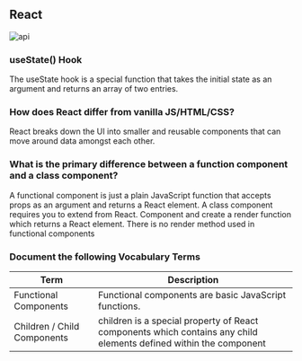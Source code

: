 ## React
![api](https://i.ibb.co/XXVH7vy/REACT-JS-KOCHI.png)

### useState() Hook
The useState hook is a special function that takes the initial state as an argument and returns an array of two entries.

### How does React differ from vanilla JS/HTML/CSS?
React breaks down the UI into smaller and reusable components that can move around data amongst each other.

### What is the primary difference between a function component and a class component?
A functional component is just a plain JavaScript function that accepts props as an argument and returns a React element. A class component requires you to extend from React. Component and create a render function which returns a React element. There is no render method used in functional components
### Document the following Vocabulary Terms

|Term|Description|
|----|----|
|Functional Components|Functional components are basic JavaScript functions.|
|Children / Child Components|children is a special property of React components which contains any child elements defined within the component|

